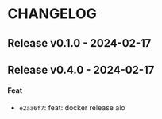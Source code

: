 # CHANGELOG


## Release v0.1.0 - 2024-02-17

## Release v0.4.0 - 2024-02-17
#### Feat
- `e2aa6f7`: feat: docker release aio

